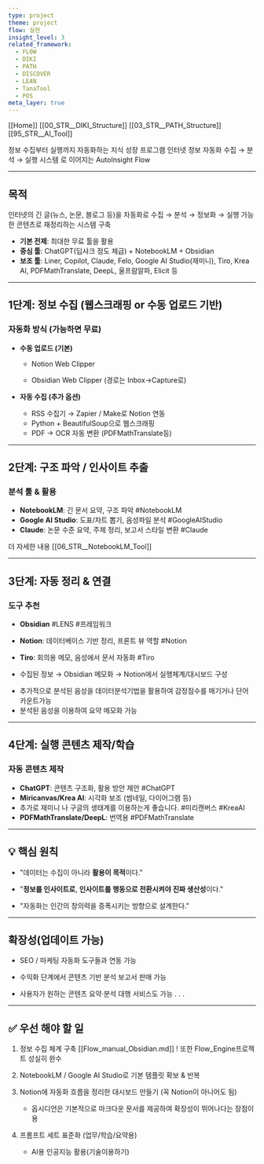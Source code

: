 ```yaml
---
type: project
theme: project
flow: 실현
insight_level: 3
related_framework:
  - FLOW
  - DIKI
  - PATH
  - DISCOVER
  - LEAN
  - TanaTool
  - POS
meta_layer: true
---
```

[[Home]]
[[00_STR__DIKI_Structure]]
[[03_STR__PATH_Structure]]
[[95_STR__AI_Tool]]

정보 수집부터 실행까지 자동화하는 지식 성장 프로그램
인터넷 정보 자동화 수집 → 분석 → 실행 시스템 로 이어지는 AutoInsight Flow

---
## 목적

인터넷의 긴 글(뉴스, 논문, 블로그 등)을 자동화로 수집 → 분석 → 정보화 → 실행 가능한 콘텐츠로 재정리하는 시스템 구축

- **기본 전제**: 최대한 무료 툴을 활용
- **중심 툴**: ChatGPT(딥샤크 정도 체급) + NotebookLM + Obsidian
- **보조 툴**: Liner, Copilot, Claude, Felo, Google AI Studio(재미니), Tiro, Krea AI, PDFMathTranslate, DeepL, 울프람알파, Elicit 등

---
## 1단계: 정보 수집 (웹스크래핑 or 수동 업로드 기반)

### 자동화 방식 (가능하면 무료)

- **수동 업로드 (기본)**
    
    - Notion Web Clipper
        
    - Obsidian Web Clipper (경로는 Inbox->Capture로)
        
- **자동 수집 (추가 옵션)**
    
    - RSS 수집기 → Zapier / Make로 Notion 연동
    - Python + BeautifulSoup으로 웹스크래핑
    - PDF → OCR 자동 변환 (PDFMathTranslate등)

---

## 2단계: 구조 파악 / 인사이트 추출

### 분석 툴 & 활용

- **NotebookLM**: 긴 문서 요약, 구조 파악
    #NotebookLM
- **Google AI Studio**: 도표/차트 뽑기, 음성파일 분석
   #GoogleAIStudio 
- **Claude**: 논문 수준 요약, 주제 정리, 보고서 스타일 변환
    #Claude

더 자세한 내용
[[06_STR__NotebookLM_Tool]]

---

## 3단계: 자동 정리 & 연결

### 도구 추천

- **Obsidian**
    #LENS #프레임워크
- **Notion**: 데이터베이스 기반 정리, 프론트 뷰 역할
    #Notion 
- **Tiro**: 회의용 메모, 음성에서 문서 자동화
    #Tiro

- 수집된 정보 → Obsidian 메모화 → Notion에서 실행체계/대시보드 구성
    
+ 추가적으로 분석된 음성을 데이터분석기법을 활용하여 감정점수를 매기거나 단어 카운트가능
+ 분석된 음성을 이용하여 요약 메모화 가능

---

## 4단계: 실행 콘텐츠 제작/학습

### 자동 콘텐츠 제작

- **ChatGPT**: 콘텐츠 구조화, 활용 방안 제안
    #ChatGPT
- **Miricanvas/Krea AI**: 시각화 보조 (썸네일, 다이어그램 등)
- 추가로 재미니 나 구글의 생태계를 이용하는게 좋습니다.
   #미리캔버스 #KreaAI
- **PDFMathTranslate/DeepL**: 번역용
    #PDFMathTranslate


---

## 💡 핵심 원칙

- "데이터는 수집이 아니라 **활용이 목적**이다."

- "**정보를 인사이트로**, **인사이트를 행동으로 전환시켜야 진짜 생산성**이다."

- "자동화는 인간의 창의력을 증폭시키는 방향으로 설계한다."
    

---

## 확장성(업데이트 가능)

- SEO / 마케팅 자동화 도구들과 연동 가능
    
- 수익화 단계에서 콘텐츠 기반 분석 보고서 판매 가능
    
- 사용자가 원하는 콘텐츠 요약·분석 대행 서비스도 가능
    .
    .
    .

---

## ✅ 우선 해야 할 일

1. 정보 수집 체계 구축  [[Flow_manual_Obsidian.md]] ! 또한 Flow_Engine프로젝트 성실히 완수
    
2. NotebookLM / Google AI Studio로 기본 템플릿 확보 & 반복
    
3. Notion에 자동화 흐름을 정리한 대시보드 만들기 (꼭 Notion이 아니어도 됨)
    - 옵시디언은 기본적으로 마크다운 문서를 제공하여 확장성이 뛰어나다는 장점이용

4. 프롬프트 세트 표준화 (업무/학습/요약용)
	- AI용 인공지능 활용(기술이용하기)

